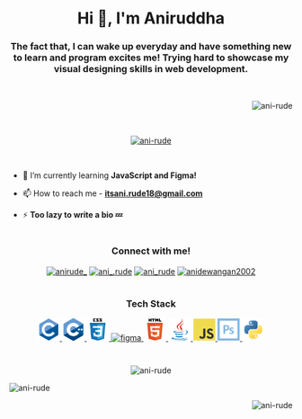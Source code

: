 <h1 align="center">Hi 👋, I'm Aniruddha</h1>
<h3 align="center">The fact that, I can wake up everyday and have something new to learn and program excites me! Trying hard to showcase my visual designing skills in web development.</h3>
<br>

<p align="right"> <img src="https://komarev.com/ghpvc/?username=ani-rude&label=Profile%20views&color=0e75b6&style=flat" alt="ani-rude" /> </p>
<br>

<p align="center"> <a href="https://github.com/ryo-ma/github-profile-trophy"><img src="https://github-profile-trophy.vercel.app/?username=ani-rude" alt="ani-rude" /></a> </p>
<br>

- 🌱 I’m currently learning **JavaScript and Figma!**

- 📫 How to reach me - **itsani.rude18@gmail.com**

- ⚡ **Too lazy to write a bio 💤**

#

<h3 align="center">Connect with me!</h3>
<p align="center">
<a href="https://twitter.com/anirude_" target="blank"><img align="center" src="https://raw.githubusercontent.com/rahuldkjain/github-profile-readme-generator/master/src/images/icons/Social/twitter.svg" alt="anirude_" height="30" width="40" /></a>
<a href="https://instagram.com/ani_.rude" target="blank"><img align="center" src="https://raw.githubusercontent.com/rahuldkjain/github-profile-readme-generator/master/src/images/icons/Social/instagram.svg" alt="ani_.rude" height="30" width="40" /></a>
<a href="https://www.codechef.com/users/ani_rude" target="blank"><img align="center" src="https://cdn.jsdelivr.net/npm/simple-icons@3.1.0/icons/codechef.svg" alt="ani_rude" height="30" width="40" /></a>
<a href="https://auth.geeksforgeeks.org/user/anidewangan2002" target="blank"><img align="center" src="https://raw.githubusercontent.com/rahuldkjain/github-profile-readme-generator/master/src/images/icons/Social/geeks-for-geeks.svg" alt="anidewangan2002" height="30" width="40" /></a>
</p>

#

<h3 align="center">Tech Stack</h3>
<p align="center"> <a href="https://www.cprogramming.com/" target="_blank" rel="noreferrer"> <img src="https://raw.githubusercontent.com/devicons/devicon/master/icons/c/c-original.svg" alt="c" width="40" height="40"/> </a> <a href="https://www.w3schools.com/cpp/" target="_blank" rel="noreferrer"> <img src="https://raw.githubusercontent.com/devicons/devicon/master/icons/cplusplus/cplusplus-original.svg" alt="cplusplus" width="40" height="40"/> </a> <a href="https://www.w3schools.com/css/" target="_blank" rel="noreferrer"> <img src="https://raw.githubusercontent.com/devicons/devicon/master/icons/css3/css3-original-wordmark.svg" alt="css3" width="40" height="40"/> </a> <a href="https://www.figma.com/" target="_blank" rel="noreferrer"> <img src="https://www.vectorlogo.zone/logos/figma/figma-icon.svg" alt="figma" width="40" height="40"/> </a> <a href="https://www.w3.org/html/" target="_blank" rel="noreferrer"> <img src="https://raw.githubusercontent.com/devicons/devicon/master/icons/html5/html5-original-wordmark.svg" alt="html5" width="40" height="40"/> </a> <a href="https://www.java.com" target="_blank" rel="noreferrer"> <img src="https://raw.githubusercontent.com/devicons/devicon/master/icons/java/java-original.svg" alt="java" width="40" height="40"/> </a> <a href="https://developer.mozilla.org/en-US/docs/Web/JavaScript" target="_blank" rel="noreferrer"> <img src="https://raw.githubusercontent.com/devicons/devicon/master/icons/javascript/javascript-original.svg" alt="javascript" width="40" height="40"/> </a> <a href="https://www.photoshop.com/en" target="_blank" rel="noreferrer"> <img src="https://raw.githubusercontent.com/devicons/devicon/master/icons/photoshop/photoshop-line.svg" alt="photoshop" width="40" height="40"/> </a> <a href="https://www.python.org" target="_blank" rel="noreferrer"> <img src="https://raw.githubusercontent.com/devicons/devicon/master/icons/python/python-original.svg" alt="python" width="40" height="40"/> </a> </p>

#

<div align="center">
<p align="center"><img align="center" src="https://github-readme-stats.vercel.app/api/top-langs?username=ani-rude&show_icons=true&locale=en&layout=compact" alt="ani-rude" /></p>

<p align="left">&nbsp;<img align="left" src="https://github-readme-stats.vercel.app/api?username=ani-rude&show_icons=true&locale=en" alt="ani-rude" /></p>

<p align="right"><img align="right" src="https://github-readme-streak-stats.herokuapp.com/?user=ani-rude&" alt="ani-rude" /></p>
</div>
